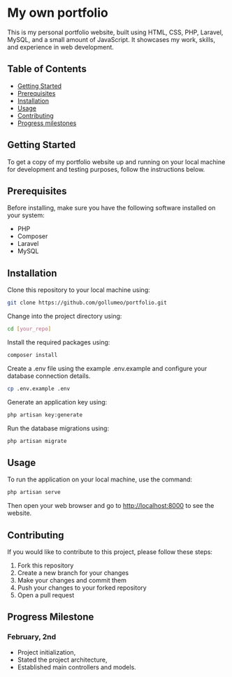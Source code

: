 # My own portfolio

This is my personal portfolio website, built using HTML, CSS, PHP, Laravel, MySQL, and a small amount of JavaScript. It showcases my work, skills, and experience in web development.

## Table of Contents

- [Getting Started](#getting-started)
- [Prerequisites](#prerequisites)
- [Installation](#installation)
- [Usage](#usage)
- [Contributing](#contributing)
- [Progress milestones](#progress-milestones)

## Getting Started

To get a copy of my portfolio website up and running on your local machine for development and testing purposes, follow the instructions below.

## Prerequisites

Before installing, make sure you have the following software installed on your system:

- PHP
- Composer
- Laravel
- MySQL

## Installation

Clone this repository to your local machine using:

```bash
git clone https://github.com/gollumeo/portfolio.git
```

Change into the project directory using:

```bash
cd [your_repo]
```

Install the required packages using: 

```bash
composer install
```

Create a .env file using the example .env.example and configure your database connection details.

```bash
cp .env.example .env
```

Generate an application key using:

```bash
php artisan key:generate
```

Run the database migrations using:


```bash
php artisan migrate
```

## Usage

To run the application on your local machine, use the command:

```bash
php artisan serve
```

Then open your web browser and go to [http://localhost:8000](http://localhost:8000) to see the website.

## Contributing

If you would like to contribute to this project, please follow these steps:

1. Fork this repository
2. Create a new branch for your changes
3. Make your changes and commit them
4. Push your changes to your forked repository
5. Open a pull request

## Progress Milestone

### February, 2nd

* Project initialization,
* Stated the project architecture,
* Established main controllers and models.
